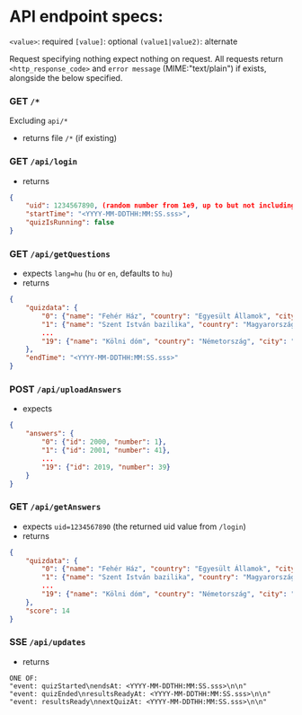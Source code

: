 # API endpoint specs:

`<value>`: required
`[value]`: optional
`(value1|value2)`: alternate

Request specifying nothing expect nothing on request.
All requests return `<http_response_code>` and `error message` (MIME:"text/plain") if exists, alongside the below specified.


### GET `/*`
Excluding `api/*`
- returns file `/*` (if existing)

### GET `/api/login`
- returns
```json
{
    "uid": 1234567890, (random number from 1e9, up to but not including 1e10)
    "startTime": "<YYYY-MM-DDTHH:MM:SS.sss>",
    "quizIsRunning": false
}
```

### GET `/api/getQuestions`
- expects `lang=hu` (`hu` or `en`, defaults to `hu`)
- returns
```json
{
    "quizdata": {
        "0": {"name": "Fehér Ház", "country": "Egyesült Államok", "city": "Washington", "id": 2000},
        "1": {"name": "Szent István bazilika", "country": "Magyarország", "city": "Budapest", "id": 2001},
        ...
        "19": {"name": "Kölni dóm", "country": "Németország", "city": "Köln", "id": 2019}
    },
    "endTime": "<YYYY-MM-DDTHH:MM:SS.sss>"
}
```

### POST `/api/uploadAnswers`

- expects
```json
{
    "answers": {
        "0": {"id": 2000, "number": 1},
        "1": {"id": 2001, "number": 41},
        ...
        "19": {"id": 2019, "number": 39}
    }
}
```

### GET `/api/getAnswers`
- expects `uid=1234567890` (the returned uid value from `/login`)
- returns
```json
{
    "quizdata": {
        "0": {"name": "Fehér Ház", "country": "Egyesült Államok", "city": "Washington", "number": 1, "correct": true},
        "1": {"name": "Szent István bazilika", "country": "Magyarország", "city": "Budapest", "number": 41, "correct": true},
        ...
        "19": {"name": "Kölni dóm", "country": "Németország", "city": "Köln", "number": 39, "correct": false}
    },
    "score": 14
}
```

### SSE `/api/updates`
- returns
```
ONE OF:
"event: quizStarted\nendsAt: <YYYY-MM-DDTHH:MM:SS.sss>\n\n"
"event: quizEnded\nresultsReadyAt: <YYYY-MM-DDTHH:MM:SS.sss>\n\n"
"event: resultsReady\nnextQuizAt: <YYYY-MM-DDTHH:MM:SS.sss>\n\n"
```
